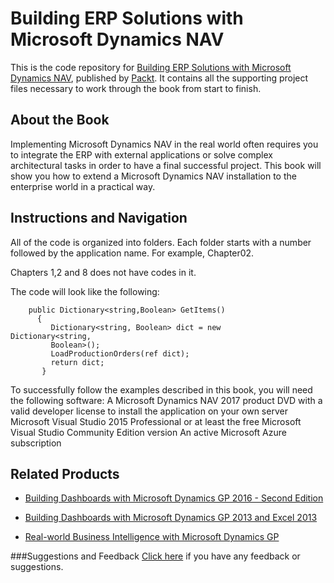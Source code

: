 # Building ERP Solutions with Microsoft Dynamics NAV
This is the code repository for [Building ERP Solutions with Microsoft Dynamics NAV](https://www.packtpub.com/application-development/building-erp-solutions-microsoft-dynamics-nav?utm_source=github&utm_medium=repository&utm_campaign=9781787123083), published by [Packt](https://www.packtpub.com/?utm_source=github). It contains all the supporting project files necessary to work through the book from start to finish.
## About the Book
Implementing Microsoft Dynamics NAV in the real world often requires you to integrate the ERP with external applications or solve complex architectural tasks in order to have a final successful project. This book will show you how to extend a Microsoft Dynamics NAV installation to the enterprise world in a practical way.


## Instructions and Navigation
All of the code is organized into folders. Each folder starts with a number followed by the application name. For example, Chapter02.

Chapters 1,2 and 8 does not have codes in it.

The code will look like the following:
```
    public Dictionary<string,Boolean> GetItems()
      {
         Dictionary<string, Boolean> dict = new                  Dictionary<string,
         Boolean>();
         LoadProductionOrders(ref dict);
         return dict;
       }
```

To successfully follow the examples described in this book, you will need the following
software:
A Microsoft Dynamics NAV 2017 product DVD with a valid developer license to
install the application on your own server
Microsoft Visual Studio 2015 Professional or at least the free Microsoft Visual
Studio Community Edition version
An active Microsoft Azure subscription

## Related Products
* [Building Dashboards with Microsoft Dynamics GP 2016 - Second Edition](https://www.packtpub.com/application-development/building-dashboards-microsoft-dynamics-gp-2016-second-edition?utm_source=github&utm_medium=repository&utm_campaign=9781786467614)

* [Building Dashboards with Microsoft Dynamics GP 2013 and Excel 2013](https://www.packtpub.com/application-development/building-dashboards-microsoft-dynamics-gp-2013-and-excel-2013?utm_source=github&utm_medium=repository&utm_campaign=9781849689069)

* [Real-world Business Intelligence with Microsoft Dynamics GP](https://www.packtpub.com/big-data-and-business-intelligence/real-world-business-intelligence-microsoft-dynamics-gp-2013?utm_source=github&utm_medium=repository&utm_campaign=9781782177241)

###Suggestions and Feedback
[Click here](https://docs.google.com/forms/d/e/1FAIpQLSe5qwunkGf6PUvzPirPDtuy1Du5Rlzew23UBp2S-P3wB-GcwQ/viewform) if you have any feedback or suggestions.
